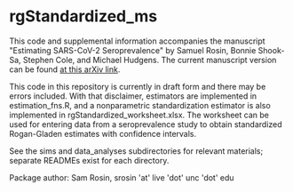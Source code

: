 # rgStandardized_ms
This code and supplemental information accompanies the manuscript "Estimating SARS-CoV-2 Seroprevalence" by Samuel Rosin, Bonnie Shook-Sa, Stephen Cole, and Michael Hudgens. The current manuscript version can be found [at this arXiv link](https://arxiv.org/abs/2111.02910).

This code in this repository is currently in draft form and there may be errors included. With that disclaimer, estimators are implemented in estimation_fns.R, and a nonparametric standardization estimator is also implemented in rgStandardized_worksheet.xlsx. The worksheet can be used for entering data from a seroprevalence study to obtain standardized Rogan-Gladen estimates with confidence intervals. 

See the sims and data_analyses subdirectories for relevant materials; separate READMEs exist for each directory. 

Package author: Sam Rosin, srosin 'at' live 'dot' unc 'dot' edu
